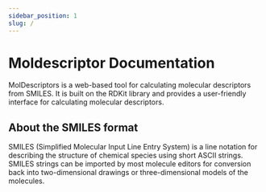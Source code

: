 ```yaml
---
sidebar_position: 1
slug: /
---
```


# Moldescriptor Documentation

MolDescriptors is a web-based tool for calculating molecular descriptors from SMILES. It is built on the RDKit library and provides a user-friendly interface for calculating molecular descriptors.

## About the SMILES format

SMILES (Simplified Molecular Input Line Entry System) is a line notation for describing the structure of chemical species using short ASCII strings. SMILES strings can be imported by most molecule editors for conversion back into two-dimensional drawings or three-dimensional models of the molecules.
